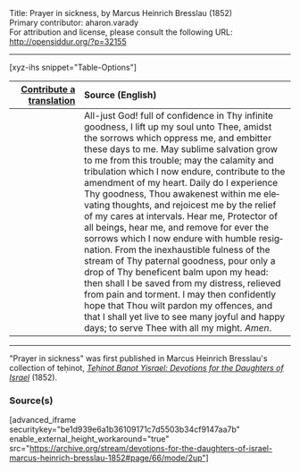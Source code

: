 <html>
<head></head>
<body>
Title: Prayer in sickness, by Marcus Heinrich Bresslau (1852)<br />
Primary contributor: aharon.varady<br />
For attribution and license, please consult the following URL: <a href="http://opensiddur.org/?p=32155">http://opensiddur.org/?p=32155</a>
<p />
<hr />

[xyz-ihs snippet="Table-Options"]<table style="margin-left: auto; margin-right: auto;" class="draggable">
<thead><tr><th id="x" style="text-align: right;"><a href="/translate/" target="_blank" rel="noopener">Contribute a translation</a></th><th style="text-align: left;">Source (English)</th></tr></thead>
<tbody>
<tr><td style="vertical-align:top;" width="25%">
<div class="liturgy" lang="he">

</span></div></td>
 
<td style="vertical-align:top;">
<div class="english" lang="en">
All-just God! full of confidence in Thy infinite goodness, I lift up my soul unto Thee, amidst the sorrows which oppress me, and embitter these days to me. May sublime salvation grow to me from this trouble; may the calamity and tribulation which I now endure, contribute to the amendment of my heart. Daily do I experience Thy goodness, Thou awakenest within me elevating thoughts, and rejoicest me by the relief of my cares at intervals. Hear me, Protector of all beings, hear me, and remove for ever the sorrows which I now endure with humble resignation. From the inexhaustible fulness of the stream of Thy paternal goodness, pour only a drop of Thy beneficent balm upon my head: then shall I be saved from my distress, relieved from pain and torment. I may then confidently hope that Thou wilt pardon my offences, and that I shall yet live to see many joyful and happy days; to serve Thee with all my might. <em>Amen</em>. 
</div></td></tr>
</tbody></table>

<hr />

"Prayer in sickness" was first published in Marcus Heinrich Bresslau's collection of teḥinot, <em><a href="https://opensiddur.org/compilations/sifrei-tehinot/devotions-for-the-daughters-of-israel-by-marcus-heinrich-bresslau-1852/">Teḥinot Banot Yisrael: Devotions for the Daughters of Israel</a></em> (1852).

<h3>Source(s)</h3>

[advanced_iframe securitykey="be1d939e6a1b36109171c7d5503b34cf9147aa7b" enable_external_height_workaround="true" src="https://archive.org/stream/devotions-for-the-daughters-of-israel-marcus-heinrich-bresslau-1852#page/66/mode/2up"]

&nbsp;
</body>
</html>